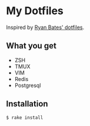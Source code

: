 # My Dotfiles
Inspired by [Ryan Bates' dotfiles](https://github.com/ryanb/dotfiles).

## What you get
* ZSH
* TMUX
* VIM
* Redis
* Postgresql

## Installation
`$ rake install`
